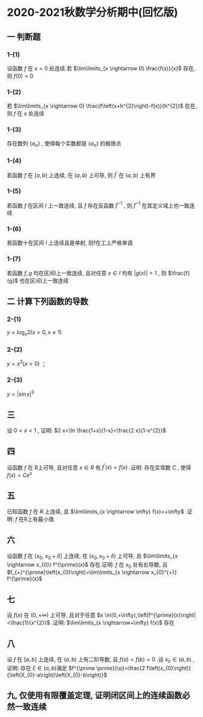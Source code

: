 # 2020-2021秋数学分析期中(回忆版)

## 一 判断题

### 1-(1)

设函数 $f$ 在 $x=0$ 处连续.若 $\lim\limits_{x \rightarrow 0} \frac{f(x)}{x}$ 存在, 则 $f(0)=0$

### 1-(2)

若 $\lim\limits_{x \rightarrow 0} \frac{f\left(x+h^{2}\right)-f(x)}{h^{2}}$ 在在, 则 $f$ 在 $x$ 处连续

### 1-(3)

存在数列 $\left\{a_{n}\right\}$ , 使得每个实数都是 $\left\{a_{n}\right\}$ 的极限点

### 1-(4)

若函数 $f$ 在 $[a, b]$ 上连续, 在 $(a, b)$ 上可导, 则 $f^{\prime}$ 在 $(a, b)$ 上有界

### 1-(5)

若函数 $f$ 在区间 $I$ 上一致连续, 且 $f$ 存在反函数 $f^{-1}$ , 则 $f^{-1}$ 在其定义域上也一致连续

### 1-(6)

若函数十在区间 $I$ 上连续且是单射, 则f在工上严格单调

### 1-(7)

若函数 $f, g$ 均在区间I上一致连续, 且对任意 $x \in I$ 均有 $|g(x)|>1$ , 则 $\frac{f}{g}$ 也在区间I上一致连续

## 二 计算下列函数的导数

### 2-(1)

$y=\log _{x} 2(x>0, x \neq 1)$

### 2-(2)

$y=x^{2}(x>0)$ ；

### 2-(3)

$y=|\sin x|^{3}$

## 三

设 $0<x<1$ , 证明:  $2 x<\ln \frac{1+x}{1-x}<\frac{2 x}{1-x^{2}}$

## 四

设函数 $f$ 在 R上可导, 且对任意 $x \in R$ 有 $f^{\prime}(x)=f(x)$ .证明: 存在实常数 $C$ , 使得 $f(x)=C e^{x}$

## 五

已知函数 $f$ 在 $R$ 上连续, 且 $\lim\limits_{x \rightarrow \infty} f(x)=+\infty$ .证明: $f$ 在R上有最小值

## 六

设函数 $f$ 在 $\left[x_{0}, ~ x_{0}+\delta\right]$ 上连续, 在 $\left(x_{0}, x_{0}+\delta\right)$ 上可导, 且 $\lim\limits_{x \rightarrow x_{0}} f^{\prime}(x)$ 存在.证明: $f$ 在 $x_{0}$ 处有右导数, 且 $f_{+}^{\prime}\left(x_{0}\right)=\lim\limits_{x \rightarrow x_{0}^{+}} f^{\prime}(x)$

## 七

设 $f(x)$ 在 $(0,+\infty)$ 上可导, 且对于任意 $x \in(0,+\infty),\left|f^{\prime}(x)\right|<\frac{1}{x^{2}}$ .证明:  $\lim\limits_{x \rightarrow+\infty} f(x)$ 存在

## 八

设 $f$ 在 $[a, b]$ 上连续, 在 $(a, b)$ 上有二阶导数, 且 $f(a)=f(b)=0$ .设 $x_{0} \in(a, b)$ , 证明: 存在 $\xi \in(a, b)$满足 $f^{\prime \prime}(\xi)=\frac{2 f\left(x_{0}\right)}{\left(X_{0}-a\right)\left(X_{0}-b\right)}$

## 九, 仅使用有限覆盖定理, 证明闭区间上的连续函数必然一致连续
